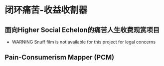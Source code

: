 # 闭环痛苦-收益收割器
## 面向Higher Social Echelon的痛苦人生收费观赏项目
- WARNING Snuff film is not available for this project for legal concerns

## Pain-Consumerism Mapper (PCM)